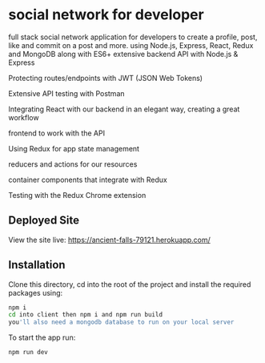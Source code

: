 # social network for developer 

full stack social network application for developers to create a profile, post, like and commit on a post and more. using Node.js, Express, React, Redux and MongoDB along with ES6+
extensive backend API with Node.js & Express

Protecting routes/endpoints with JWT (JSON Web Tokens)

Extensive API testing with Postman

Integrating React with our backend in an elegant way, creating a great workflow

frontend to work with the API

Using Redux for app state management

reducers and actions for our resources

container components that integrate with Redux

Testing with the Redux Chrome extension


## Deployed Site
  View the site live: https://ancient-falls-79121.herokuapp.com/
  


## Installation
Clone this directory, cd into the root of the project and install the required packages using:
``` bash
npm i 
cd into client then npm i and npm run build
you'll also need a mongodb database to run on your local server
```

To start the app run:
```bash
npm run dev
```


